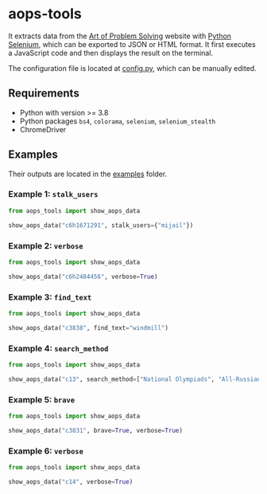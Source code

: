 # aops-tools

It extracts data from the [Art of Problem
Solving](https://artofproblemsolving.com/community/) website with [Python
Selenium](https://pypi.org/project/selenium/), which can be exported to JSON
or HTML format. It first executes a JavaScript code and then displays the result
on the terminal.

The configuration file is located at [config.py](aops_tools/config.py), which
can be manually edited.

## Requirements

* Python with version >= 3.8
* Python packages `bs4`, `colorama`, `selenium`, `selenium_stealth`
* ChromeDriver

## Examples

Their outputs are located in the [examples](aops_tools/examples/) folder.

### Example 1: `stalk_users`

```python
from aops_tools import show_aops_data

show_aops_data("c6h1671291", stalk_users={"mijail"})
```

### Example 2: `verbose`

```python
from aops_tools import show_aops_data

show_aops_data("c6h2484456", verbose=True)
```

### Example 3: `find_text`

```python
from aops_tools import show_aops_data

show_aops_data("c3838", find_text="windmill")
```

### Example 4: `search_method`

```python
from aops_tools import show_aops_data

show_aops_data("c13", search_method=["National Olympiads", "All-Russian", "2021"], verbose=True)
```

### Example 5: `brave`

```python
from aops_tools import show_aops_data

show_aops_data("c3831", brave=True, verbose=True)
```

### Example 6: `verbose`

```python
from aops_tools import show_aops_data

show_aops_data("c14", verbose=True)
```
